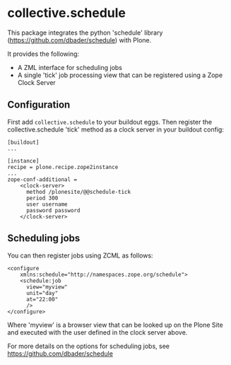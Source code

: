 collective.schedule
===================

This package integrates the python 'schedule' library (https://github.com/dbader/schedule) with Plone.

It provides the following:

 * A ZML interface for scheduling jobs
 * A single 'tick' job processing view that can be registered using a Zope Clock Server

Configuration
-------------

First add `collective.schedule` to your buildout eggs.
Then register the collective.schedule 'tick' method as a clock server in your buildout config:

    [buildout]
    ...

    [instance]
    recipe = plone.recipe.zope2instance
    ...
    zope-conf-additional =
        <clock-server>
          method /plonesite/@@schedule-tick
          period 300
          user username
          password password
        </clock-server>

Scheduling jobs
---------------

You can then register jobs using ZCML as follows:

    <configure
        xmlns:schedule="http://namespaces.zope.org/schedule">
        <schedule:job
          view="myview"
          unit="day"
          at="22:00"
          />
    </configure>

Where 'myview' is a browser view that can be looked up on the Plone Site and executed with the user defined in the clock server above.

For more details on the options for scheduling jobs, see https://github.com/dbader/schedule
